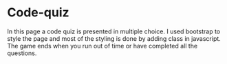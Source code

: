 # Code-quiz
In this page a code quiz is presented in multiple choice. I used bootstrap to style the page and most of the styling is done by adding class in javascript. The game ends when you run out of time or have completed all the questions.
